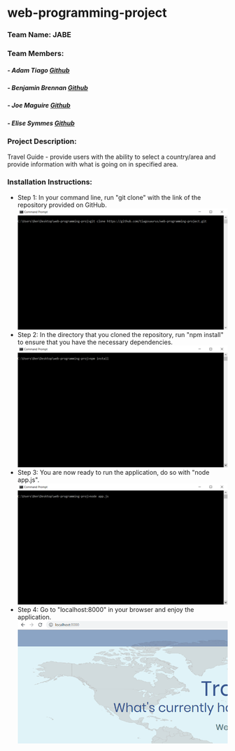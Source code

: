 # web-programming-project

### Team Name: JABE

### Team Members:

##### - Adam Tiago [Github](https://github.com/tiagosaurus/)
##### - Benjamin Brennan [Github](https://github.com/b-brennan)
##### - Joe Maguire [Github](https://github.com/joemaguire19)
##### - Elise Symmes [Github](https://github.com/EliseSymmes)

### Project Description:
Travel Guide - provide users with the ability to select a country/area and provide information with what is going on in specified area.

### Installation Instructions:
- Step 1: In your command line, run "git clone" with the link of the repository provided on GitHub.
    <!-- <img src="./readme images/step 1.png" alt="step 1"> -->
    ![step 1](./readme_images/step_1.png)
- Step 2: In the directory that you cloned the repository, run "npm install" to ensure that you have the necessary dependencies.
    <!-- <img src="./readme images/step 1.png" alt="step 2"> -->
    ![step 1](./readme_images/step_2.png)
- Step 3: You are now ready to run the application, do so with "node app.js".
    <!-- <img src="./readme images/step 1.png" alt="step 3"> -->
    ![step 1](./readme_images/step_3.png)
- Step 4: Go to "localhost:8000" in your browser and enjoy the application.
    <!-- <img src="./readme images/step 1.png" alt="step 4"> -->
    ![step 1](./readme_images/step_4.png)

<!--
### Other Ideas:

- Planning thing to share availability for team meetings
- Fitness tracker 
- Restaurant Picker
- Graduation requirement tracker and manager

### Topic Requirements
-->

